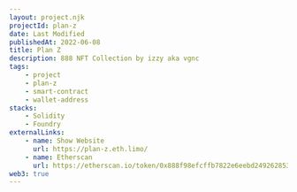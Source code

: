 ```yaml
---
layout: project.njk
projectId: plan-z
date: Last Modified
publishedAt: 2022-06-08
title: Plan Z
description: 888 NFT Collection by izzy aka vgnc
tags:
    - project
    - plan-z
    - smart-contract
    - wallet-address
stacks:
    - Solidity
    - Foundry
externalLinks:
    - name: Show Website
      url: https://plan-z.eth.limo/
    - name: Etherscan
      url: https://etherscan.io/token/0x888f98efcffb7822e6eebd249262853db960dead
web3: true
---
```

